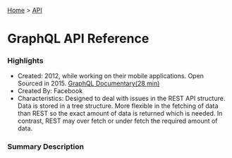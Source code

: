 [Home](../) > [API](../apis/)

# GraphQL API Reference

### Highlights

- Created: 2012, while working on their mobile applications. Open Sourced in 2015. [GraphQL Documentary(28 min)](https://www.youtube.com/watch?v=783ccP__No8)
- Created By: Facebook
- Characteristics: Designed to deal with issues in the REST API structure. Data is stored in a tree structure. More flexible in the fetching of data than REST so the exact amount of data is returned which is needed. In contrast, REST may over fetch or under fetch the required amount of data.

### Summary Description

